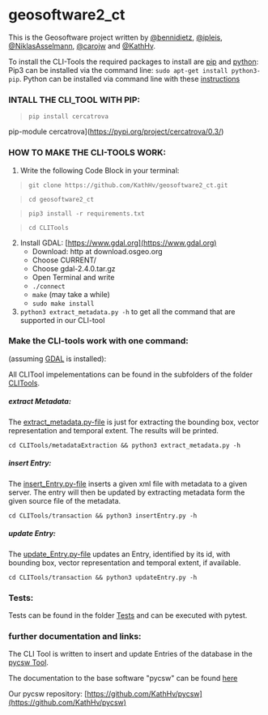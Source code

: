 # geosoftware2_ct

This is the Geosoftware project written by [@bennidietz](https://github.com/bennidietz), [@ipleis](https://github.com/ipleis), [@NiklasAsselmann](https://github.com/NiklasAsselmann), [@carojw](https://github.com/carojw) and [@KathHv](https://github.com/KathHv).

To install the CLI-Tools the required packages to install are [pip](https://pip.pypa.io/en/stable/) and [python](https://www.python.org):
Pip3 can be installed via the command line: 
`sudo apt-get install python3-pip`.
Python can be installed via command line with these [instructions](http://ubuntuhandbook.org/index.php/2017/07/install-python-3-6-1-in-ubuntu-16-04-lts/)

### **INTALL THE CLI_TOOL WITH PIP:**
>`pip install cercatrova`

pip-module cercatrova](https://pypi.org/project/cercatrova/0.3/)


### **HOW TO MAKE THE CLI-TOOLS WORK:**

1. Write the following Code Block in your terminal:
>`git clone https://github.com/KathHv/geosoftware2_ct.git`

>`cd geosoftware2_ct`

>`pip3 install -r requirements.txt`

>`cd CLITools`
2. Install GDAL: [https://www.gdal.org](https://www.gdal.org)
    - Download: http at download.osgeo.org
    - Choose CURRENT/
    - Choose gdal-2.4.0.tar.gz
    - Open Terminal and write
    - `./connect`
    - `make` (may take a while)
    - `sudo make install`
3. `python3 extract_metadata.py -h` to get all the command that are supported in our CLI-tool

### **Make the CLI-tools work with one command:**
(assuming [GDAL](https://www.gdal.org) is installed):

All CLITool impelementations can be found in the subfolders of the folder [CLITools](https://github.com/KathHv/geosoftware2_ct/tree/master/CLITools). 

##### extract Metadata:
The [extract_metadata.py-file](https://github.com/KathHv/geosoftware2_ct/blob/master/CLITools/metadataExtraction/extract_metadata.py) is just for extracting the bounding box, vector representation and temporal extent. The results will be printed.
    
`cd CLITools/metadataExtraction && python3 extract_metadata.py -h`
    
##### insert Entry:
The [insert_Entry.py-file](https://github.com/KathHv/geosoftware2_ct/blob/master/CLITools/transaction/insertEntry.py) inserts a given xml file with metadata to a given server. The entry will then be updated by extracting metadata form the given source file of the metadata.
   
`cd CLITools/transaction && python3 insertEntry.py -h`


##### update Entry:
The [update_Entry.py-file](https://github.com/KathHv/geosoftware2_ct/blob/master/CLITools/transaction/updateEntry.py) updates an Entry, identified by its id, with bounding box, vector representation and temporal extent, if available.
   
`cd CLITools/transaction && python3 updateEntry.py -h`

### Tests:
Tests can be found in the folder [Tests](https://github.com/bennidietz/geosoftware2_ct/tree/master/Tests) and can be executed with pytest.


### further documentation and links:
The CLI Tool is written to insert and update Entries of the database in the [pycsw Tool](https://github.com/KathHv/pycsw). 

The documentation to the base software "pycsw" can be found [here](http://docs.pycsw.org/en/latest/)

Our pycsw repository: [https://github.com/KathHv/pycsw](https://github.com/KathHv/pycsw)

